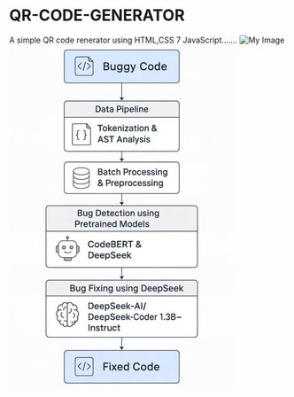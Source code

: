 # QR-CODE-GENERATOR
A simple QR code renerator using HTML,CSS 7 JavaScript.......
![My Image](https://raw.githubusercontent.com/YourUsername/YourRepo/main/images/myimage.png)
![Flowchart](https://github.com/Shreyanshy53/QR-CODE-GENERATOR/blob/main/flowchart.jpg?raw=true)
